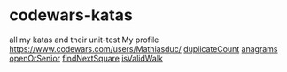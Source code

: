 # codewars-katas
all my katas and their unit-test
My profile https://www.codewars.com/users/Mathiasduc/
[duplicateCount](https://www.codewars.com/kata/54bf1c2cd5b56cc47f0007a1)
[anagrams](https://www.codewars.com/kata/523a86aa4230ebb5420001e1)
[openOrSenior](https://www.codewars.com/kata/5502c9e7b3216ec63c0001aa)
[findNextSquare](https://www.codewars.com/kata/56269eb78ad2e4ced1000013)
[isValidWalk](https://www.codewars.com/kata/54da539698b8a2ad76000228)
